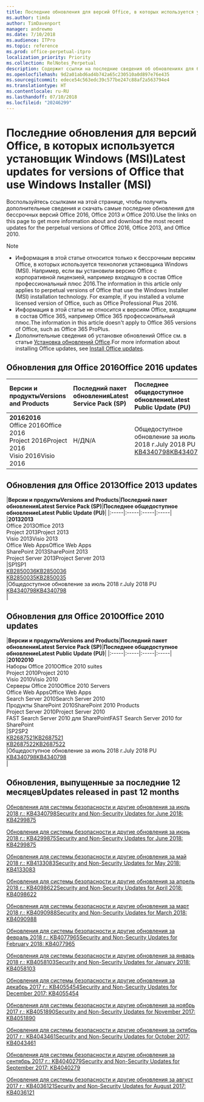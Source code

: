 ```yaml
---
title: Последние обновления для версий Office, в которых используется установщик Windows (MSI)
ms.author: timda
author: TimDavenport
manager: andrewmo
ms.date: 7/10/2018
ms.audience: ITPro
ms.topic: reference
ms.prod: office-perpetual-itpro
localization_priority: Priority
ms.collection: RelNotes_Perpetual
description: Содержит ссылки на последние сведения об обновлениях для бессрочных версий Office 2016, Office 2013 и Office 2010 для ИТ-специалистов
ms.openlocfilehash: 9d2a01abd6ad4b742a65c230510a0d897e76e435
ms.sourcegitcommit: edece54c563edc39c577be247c88af2a563794e4
ms.translationtype: HT
ms.contentlocale: ru-RU
ms.lasthandoff: 07/10/2018
ms.locfileid: "20246299"
---
```

# <a name="latest-updates-for-versions-of-office-that-use-windows-installer-msi"></a><span data-ttu-id="b8f3c-103">Последние обновления для версий Office, в которых используется установщик Windows (MSI)</span><span class="sxs-lookup"><span data-stu-id="b8f3c-103">Latest updates for versions of Office that use Windows Installer (MSI)</span></span>

<span data-ttu-id="b8f3c-104">Воспользуйтесь ссылками на этой странице, чтобы получить дополнительные сведения и скачать самые последние обновления для бессрочных версий Office 2016, Office 2013 и Office 2010.</span><span class="sxs-lookup"><span data-stu-id="b8f3c-104">Use the links on this page to get more information about and download the most recent updates for the perpetual versions of Office 2016, Office 2013, and Office 2010.</span></span>
  
 
> [!NOTE]
> - <span data-ttu-id="b8f3c-p101">Информация в этой статье относится только к бессрочным версиям Office, в которых используется технология установщика Windows (MSI). Например, если вы установили версию Office с корпоративной лицензией, например входящую в состав Office профессиональный плюс 2016.</span><span class="sxs-lookup"><span data-stu-id="b8f3c-p101">The information in this article only applies to perpetual versions of Office that use the Windows Installer (MSI) installation technology. For example, if you installed a volume licensed version of Office, such as Office Professional Plus 2016.</span></span>
> - <span data-ttu-id="b8f3c-107">Информация в этой статье не относится к версиям Office, входящим в состав Office 365, например Office 365 профессиональный плюс.</span><span class="sxs-lookup"><span data-stu-id="b8f3c-107">The information in this article doesn't apply to Office 365 versions of Office, such as Office 365 ProPlus.</span></span>
> - <span data-ttu-id="b8f3c-108">Дополнительные сведения об установке обновлений Office см. в статье [Установка обновлений Office](https://support.office.com/article/2ab296f3-7f03-43a2-8e50-46de917611c5).</span><span class="sxs-lookup"><span data-stu-id="b8f3c-108">For more information about installing Office updates, see [Install Office updates](https://support.office.com/article/2ab296f3-7f03-43a2-8e50-46de917611c5).</span></span> 


## <a name="office-2016-updates"></a><span data-ttu-id="b8f3c-109">Обновления для Office 2016</span><span class="sxs-lookup"><span data-stu-id="b8f3c-109">Office 2016 updates</span></span>

|<span data-ttu-id="b8f3c-110">**Версии и продукты**</span><span class="sxs-lookup"><span data-stu-id="b8f3c-110">**Versions and Products**</span></span>|<span data-ttu-id="b8f3c-111">**Последний пакет обновления**</span><span class="sxs-lookup"><span data-stu-id="b8f3c-111">**Latest Service Pack (SP)**</span></span>|<span data-ttu-id="b8f3c-112">**Последнее общедоступное обновление**</span><span class="sxs-lookup"><span data-stu-id="b8f3c-112">**Latest Public Update (PU)**</span></span>|
|:-----|:-----|:-----|
|<span data-ttu-id="b8f3c-113">**2016**</span><span class="sxs-lookup"><span data-stu-id="b8f3c-113">**2016**</span></span> <br/> <span data-ttu-id="b8f3c-114">Office 2016</span><span class="sxs-lookup"><span data-stu-id="b8f3c-114">Office 2016</span></span>  <br/> <span data-ttu-id="b8f3c-115">Project 2016</span><span class="sxs-lookup"><span data-stu-id="b8f3c-115">Project 2016</span></span>  <br/> <span data-ttu-id="b8f3c-116">Visio 2016</span><span class="sxs-lookup"><span data-stu-id="b8f3c-116">Visio 2016</span></span>  <br/> |<span data-ttu-id="b8f3c-117">Н/Д</span><span class="sxs-lookup"><span data-stu-id="b8f3c-117">N/A</span></span>  <br/> |<span data-ttu-id="b8f3c-118">Общедоступное обновление за июль 2018 г.</span><span class="sxs-lookup"><span data-stu-id="b8f3c-118">July 2018 PU</span></span>  <br/> [<span data-ttu-id="b8f3c-119">KB4340798</span><span class="sxs-lookup"><span data-stu-id="b8f3c-119">KB4340798</span></span>](https://support.microsoft.com/ru-RU/help/4340798) <br/> |
   
## <a name="office-2013-updates"></a><span data-ttu-id="b8f3c-120">Обновления для Office 2013</span><span class="sxs-lookup"><span data-stu-id="b8f3c-120">Office 2013 updates</span></span>

|<span data-ttu-id="b8f3c-121">**Версии и продукты**</span><span class="sxs-lookup"><span data-stu-id="b8f3c-121">**Versions and Products**</span></span>|<span data-ttu-id="b8f3c-122">**Последний пакет обновления**</span><span class="sxs-lookup"><span data-stu-id="b8f3c-122">**Latest Service Pack (SP)**</span></span>|<span data-ttu-id="b8f3c-123">**Последнее общедоступное обновление**</span><span class="sxs-lookup"><span data-stu-id="b8f3c-123">**Latest Public Update (PU)**</span></span>|
|:-----|:-----|:-----|:-----|
|<span data-ttu-id="b8f3c-124">**2013**</span><span class="sxs-lookup"><span data-stu-id="b8f3c-124">**2013**</span></span> <br/> <span data-ttu-id="b8f3c-125">Office 2013</span><span class="sxs-lookup"><span data-stu-id="b8f3c-125">Office 2013</span></span>  <br/> <span data-ttu-id="b8f3c-126">Project 2013</span><span class="sxs-lookup"><span data-stu-id="b8f3c-126">Project 2013</span></span>  <br/> <span data-ttu-id="b8f3c-127">Visio 2013</span><span class="sxs-lookup"><span data-stu-id="b8f3c-127">Visio 2013</span></span>  <br/> <span data-ttu-id="b8f3c-128">Office Web Apps</span><span class="sxs-lookup"><span data-stu-id="b8f3c-128">Office Web Apps</span></span>  <br/> <span data-ttu-id="b8f3c-129">SharePoint 2013</span><span class="sxs-lookup"><span data-stu-id="b8f3c-129">SharePoint 2013</span></span>  <br/> <span data-ttu-id="b8f3c-130">Project Server 2013</span><span class="sxs-lookup"><span data-stu-id="b8f3c-130">Project Server 2013</span></span>  <br/> |<span data-ttu-id="b8f3c-131">SP1</span><span class="sxs-lookup"><span data-stu-id="b8f3c-131">SP1</span></span> <br/> [<span data-ttu-id="b8f3c-132">KB2850036</span><span class="sxs-lookup"><span data-stu-id="b8f3c-132">KB2850036</span></span>](https://support.microsoft.com/kb/2850036) <br/>[<span data-ttu-id="b8f3c-133">KB2850035</span><span class="sxs-lookup"><span data-stu-id="b8f3c-133">KB2850035</span></span>](https://support.microsoft.com/kb/2850035) <br/> |<span data-ttu-id="b8f3c-134">Общедоступное обновление за июль 2018 г.</span><span class="sxs-lookup"><span data-stu-id="b8f3c-134">July 2018 PU</span></span>  <br/> [<span data-ttu-id="b8f3c-135">KB4340798</span><span class="sxs-lookup"><span data-stu-id="b8f3c-135">KB4340798</span></span>](https://support.microsoft.com/ru-RU/help/4340798) <br/> |
   
## <a name="office-2010-updates"></a><span data-ttu-id="b8f3c-136">Обновления для Office 2010</span><span class="sxs-lookup"><span data-stu-id="b8f3c-136">Office 2010 updates</span></span>

|<span data-ttu-id="b8f3c-137">**Версии и продукты**</span><span class="sxs-lookup"><span data-stu-id="b8f3c-137">**Versions and Products**</span></span>|<span data-ttu-id="b8f3c-138">**Последний пакет обновления**</span><span class="sxs-lookup"><span data-stu-id="b8f3c-138">**Latest Service Pack (SP)**</span></span>|<span data-ttu-id="b8f3c-139">**Последнее общедоступное обновление**</span><span class="sxs-lookup"><span data-stu-id="b8f3c-139">**Latest Public Update (PU)**</span></span>|
|:-----|:-----|:-----|:-----|
|<span data-ttu-id="b8f3c-140">**2010**</span><span class="sxs-lookup"><span data-stu-id="b8f3c-140">**2010**</span></span> <br/> <span data-ttu-id="b8f3c-141">Наборы Office 2010</span><span class="sxs-lookup"><span data-stu-id="b8f3c-141">Office 2010 suites</span></span>  <br/> <span data-ttu-id="b8f3c-142">Project 2010</span><span class="sxs-lookup"><span data-stu-id="b8f3c-142">Project 2010</span></span>  <br/> <span data-ttu-id="b8f3c-143">Visio 2010</span><span class="sxs-lookup"><span data-stu-id="b8f3c-143">Visio 2010</span></span>  <br/> <span data-ttu-id="b8f3c-144">Серверы Office 2010</span><span class="sxs-lookup"><span data-stu-id="b8f3c-144">Office 2010 Servers</span></span>  <br/> <span data-ttu-id="b8f3c-145">Office Web Apps</span><span class="sxs-lookup"><span data-stu-id="b8f3c-145">Office Web Apps</span></span>  <br/> <span data-ttu-id="b8f3c-146">Search Server 2010</span><span class="sxs-lookup"><span data-stu-id="b8f3c-146">Search Server 2010</span></span>  <br/> <span data-ttu-id="b8f3c-147">Продукты SharePoint 2010</span><span class="sxs-lookup"><span data-stu-id="b8f3c-147">SharePoint 2010 Products</span></span>  <br/> <span data-ttu-id="b8f3c-148">Project Server 2010</span><span class="sxs-lookup"><span data-stu-id="b8f3c-148">Project Server 2010</span></span>  <br/> <span data-ttu-id="b8f3c-149">FAST Search Server 2010 для SharePoint</span><span class="sxs-lookup"><span data-stu-id="b8f3c-149">FAST Search Server 2010 for SharePoint</span></span>  <br/> |<span data-ttu-id="b8f3c-150">SP2</span><span class="sxs-lookup"><span data-stu-id="b8f3c-150">SP2</span></span> <br/>[<span data-ttu-id="b8f3c-151">KB2687521</span><span class="sxs-lookup"><span data-stu-id="b8f3c-151">KB2687521</span></span>](https://support.microsoft.com/kb/2687521) <br/> [<span data-ttu-id="b8f3c-152">KB2687522</span><span class="sxs-lookup"><span data-stu-id="b8f3c-152">KB2687522</span></span>](https://support.microsoft.com/kb/2687522) <br/> |<span data-ttu-id="b8f3c-153">Общедоступное обновление за июль 2018 г.</span><span class="sxs-lookup"><span data-stu-id="b8f3c-153">July 2018 PU</span></span> <br/>[<span data-ttu-id="b8f3c-154">KB4340798</span><span class="sxs-lookup"><span data-stu-id="b8f3c-154">KB4340798</span></span>](https://support.microsoft.com/ru-RU/help/4340798) <br/>|
   

   
## <a name="updates-released-in-past-12-months"></a><span data-ttu-id="b8f3c-155">Обновления, выпущенные за последние 12 месяцев</span><span class="sxs-lookup"><span data-stu-id="b8f3c-155">Updates released in past 12 months</span></span>

[<span data-ttu-id="b8f3c-156">Обновления для системы безопасности и другие обновления за июль 2018 г.: KB4340798</span><span class="sxs-lookup"><span data-stu-id="b8f3c-156">Security and Non-Security Updates for June 2018: KB4299875</span></span>](https://support.microsoft.com/help/4340798)   

[<span data-ttu-id="b8f3c-157">Обновления для системы безопасности и другие обновления за июнь 2018 г.: KB4299875</span><span class="sxs-lookup"><span data-stu-id="b8f3c-157">Security and Non-Security Updates for June 2018: KB4299875</span></span>](https://support.microsoft.com/help/4299875)  

[<span data-ttu-id="b8f3c-158">Обновления для системы безопасности и другие обновления за май 2018 г.: KB4133083</span><span class="sxs-lookup"><span data-stu-id="b8f3c-158">Security and Non-Security Updates for May 2018: KB4133083 </span></span>](https://support.microsoft.com/ru-RU/help/4133083)
  
[<span data-ttu-id="b8f3c-159">Обновления для системы безопасности и другие обновления за апрель 2018 г.: KB4098622</span><span class="sxs-lookup"><span data-stu-id="b8f3c-159">Security and Non-Security Updates for April 2018: KB4098622</span></span>](https://support.microsoft.com/ru-RU/help/4098622) 
  
[<span data-ttu-id="b8f3c-160">Обновления для системы безопасности и другие обновления за март 2018 г.: KB4090988</span><span class="sxs-lookup"><span data-stu-id="b8f3c-160">Security and Non-Security Updates for March 2018: KB4090988</span></span>](https://support.microsoft.com/ru-RU/help/4090988)  
  
[<span data-ttu-id="b8f3c-161">Обновления для системы безопасности и другие обновления за февраль 2018 г.: KB4077965</span><span class="sxs-lookup"><span data-stu-id="b8f3c-161">Security and Non-Security Updates for February 2018: KB4077965</span></span>](https://support.microsoft.com/help/4077965)  
  
[<span data-ttu-id="b8f3c-162">Обновления для системы безопасности и другие обновления за январь 2018 г.: KB4058103</span><span class="sxs-lookup"><span data-stu-id="b8f3c-162">Security and Non-Security Updates for January 2018: KB4058103</span></span>](https://support.microsoft.com/help/4058103)   
  
[<span data-ttu-id="b8f3c-163">Обновления для системы безопасности и другие обновления за декабрь 2017 г.: KB4055454</span><span class="sxs-lookup"><span data-stu-id="b8f3c-163">Security and Non-Security Updates for December 2017: KB4055454</span></span>](https://support.microsoft.com/help/4055454)   
  
[<span data-ttu-id="b8f3c-164">Обновления для системы безопасности и другие обновления за ноябрь 2017 г.: KB4051890</span><span class="sxs-lookup"><span data-stu-id="b8f3c-164">Security and Non-Security Updates for November 2017: KB4051890</span></span>](https://support.microsoft.com/help/4051890)   
  
[<span data-ttu-id="b8f3c-165">Обновления для системы безопасности и другие обновления за октябрь 2017 г.: KB4043461</span><span class="sxs-lookup"><span data-stu-id="b8f3c-165">Security and Non-Security Updates for October 2017: KB4043461</span></span>](https://support.microsoft.com/help/4043461)   
  
[<span data-ttu-id="b8f3c-166">Обновления для системы безопасности и другие обновления за сентябрь 2017 г.: KB4040279</span><span class="sxs-lookup"><span data-stu-id="b8f3c-166">Security and Non-Security Updates for September 2017: KB4040279</span></span>](https://support.microsoft.com/help/4040279)   
  
[<span data-ttu-id="b8f3c-167">Обновления для системы безопасности и другие обновления за август 2017 г.: KB4036121</span><span class="sxs-lookup"><span data-stu-id="b8f3c-167">Security and Non-Security Updates for August 2017: KB4036121</span></span>](https://support.microsoft.com/help/4036121)   
  

   
  
